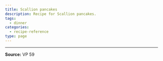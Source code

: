 ```yaml
---
title: Scallion pancakes
description: Recipe for Scallion pancakes.
tags:
  - dinner
categories:
  - recipe-reference
type: page
---
```


---

**Source:** VP 59